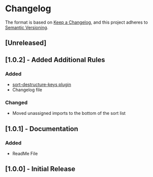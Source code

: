 # Changelog

The format is based on [Keep a Changelog](https://keepachangelog.com/en/1.0.0/),
and this project adheres to [Semantic Versioning](https://semver.org/spec/v2.0.0.html).

## [Unreleased]

## [1.0.2] - Added Additional Rules

### Added
- [sort-destructure-keys plugin](https://www.npmjs.com/package/eslint-plugin-sort-destructure-keys)
- Changelog file

### Changed
- Moved unassigned imports to the bottom of the sort list

## [1.0.1] - Documentation

### Added
- ReadMe File

## [1.0.0] - Initial Release